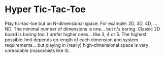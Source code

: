 # Hyper Tic-Tac-Toe
Play tic-tac-toe but on N-dimensional space. For example: 2D, 3D, 4D, ... ND.
The minimal number of dimensions is one... but it's boring. Classic 2D board
is boring too. I prefer higher ones... like 3, 4 or 5. The highest possible 
limit depends on length of each dimension and system requirements... but 
playing in (really) high-dimensional space is very unreadable (masochists 
like it).